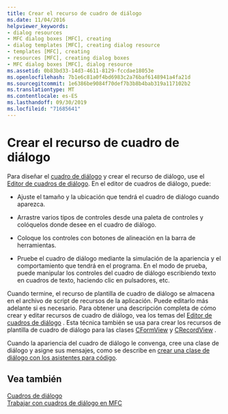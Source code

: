 ```yaml
---
title: Crear el recurso de cuadro de diálogo
ms.date: 11/04/2016
helpviewer_keywords:
- dialog resources
- MFC dialog boxes [MFC], creating
- dialog templates [MFC], creating dialog resource
- templates [MFC], creating
- resources [MFC], creating dialog boxes
- MFC dialog boxes [MFC], dialog resource
ms.assetid: 0b83bd33-14d3-4611-8129-fccdae18053e
ms.openlocfilehash: 7b1e6c81a0f4bd6983c2a76baf6148941a4fa21d
ms.sourcegitcommit: 1e6386be9084f70def7b3b8b4bab319a117102b2
ms.translationtype: MT
ms.contentlocale: es-ES
ms.lasthandoff: 09/30/2019
ms.locfileid: "71685641"
---
```

# <a name="creating-the-dialog-resource"></a>Crear el recurso de cuadro de diálogo

Para diseñar el [cuadro de diálogo](../mfc/dialog-boxes.md) y crear el recurso de diálogo, use el [Editor de cuadros de diálogo](../windows/dialog-editor.md). En el editor de cuadros de diálogo, puede:

- Ajuste el tamaño y la ubicación que tendrá el cuadro de diálogo cuando aparezca.

- Arrastre varios tipos de controles desde una paleta de controles y colóquelos donde desee en el cuadro de diálogo.

- Coloque los controles con botones de alineación en la barra de herramientas.

- Pruebe el cuadro de diálogo mediante la simulación de la apariencia y el comportamiento que tendrá en el programa. En el modo de prueba, puede manipular los controles del cuadro de diálogo escribiendo texto en cuadros de texto, haciendo clic en pulsadores, etc.

Cuando termine, el recurso de plantilla de cuadro de diálogo se almacena en el archivo de script de recursos de la aplicación. Puede editarlo más adelante si es necesario. Para obtener una descripción completa de cómo crear y editar recursos de cuadro de diálogo, vea los temas del [Editor de cuadros de diálogo](../windows/dialog-editor.md) . Esta técnica también se usa para crear los recursos de plantilla de cuadro de diálogo para las clases [CFormView](../mfc/reference/cformview-class.md) y [CRecordView](../mfc/reference/crecordview-class.md) .

Cuando la apariencia del cuadro de diálogo le convenga, cree una clase de diálogo y asigne sus mensajes, como se describe en [crear una clase de diálogo con los asistentes para código](../mfc/creating-a-dialog-class-with-code-wizards.md).

## <a name="see-also"></a>Vea también

[Cuadros de diálogo](../mfc/dialog-boxes.md)<br/>
[Trabajar con cuadros de diálogo en MFC](../mfc/life-cycle-of-a-dialog-box.md)
